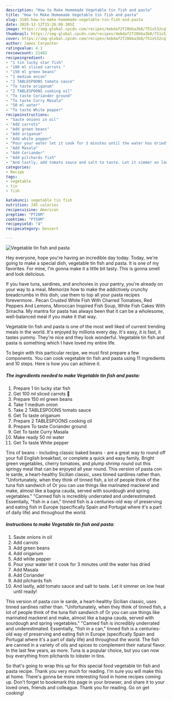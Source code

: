 ```yaml
---
description: "How to Make Homemade Vegetable tin fish and pasta"
title: "How to Make Homemade Vegetable tin fish and pasta"
slug: 3185-how-to-make-homemade-vegetable-tin-fish-and-pasta
date: 2020-12-12T15:26:09.305Z
image: https://img-global.cpcdn.com/recipes/4ebdaf2f28bba3b8/751x532cq70/vegetable-tin-fish-and-pasta-recipe-main-photo.jpg
thumbnail: https://img-global.cpcdn.com/recipes/4ebdaf2f28bba3b8/751x532cq70/vegetable-tin-fish-and-pasta-recipe-main-photo.jpg
cover: https://img-global.cpcdn.com/recipes/4ebdaf2f28bba3b8/751x532cq70/vegetable-tin-fish-and-pasta-recipe-main-photo.jpg
author: James Carpenter
ratingvalue: 4.1
reviewcount: 21482
recipeingredient:
- "1 tin lucky star fish"
- "100 ml sliced carrots "
- "150 ml green beans"
- "1 medium onion"
- "2 TABLESPOONS tomato sauce"
- "To taste origanum"
- "2 TABLESPOONS cooking oil"
- "To taste Coriander ground"
- "To taste Curry Masala"
- "50 ml water"
- "To taste White pepper"
recipeinstructions:
- "Saute onions in oil"
- "Add carrots"
- "Add green beans"
- "Add origanum"
- "Add white pepper"
- "Pour your water let it cook for 3 minutes until the water has dried"
- "Add Masala"
- "Add Coriander"
- "Add pilchards fish"
- "And lastly, add tomato sauce and salt to taste. Let it simmer on low heat until ready!"
categories:
- Recipe
tags:
- vegetable
- tin
- fish

katakunci: vegetable tin fish 
nutrition: 245 calories
recipecuisine: American
preptime: "PT20M"
cooktime: "PT50M"
recipeyield: "4"
recipecategory: Dessert

---
```



![Vegetable tin fish and pasta](https://img-global.cpcdn.com/recipes/4ebdaf2f28bba3b8/751x532cq70/vegetable-tin-fish-and-pasta-recipe-main-photo.jpg)

Hey everyone, hope you're having an incredible day today. Today, we're going to make a special dish, vegetable tin fish and pasta. It is one of my favorites. For mine, I'm gonna make it a little bit tasty. This is gonna smell and look delicious.

If you have tuna, sardines, and anchovies in your pantry, you&#39;re already on your way to a meal. Memorize how to make the addictively crunchy breadcrumbs in this dish; use them to top all your pasta recipes forevermore.. Pecan Crusted White Fish With Charred Tomatoes, Red Peppers And Lemons, Moroccan Inspired Fish Soup, White Fish Cakes With Sriracha. My mantra for pasta has always been that it can be a wholesome, well-balanced meal if you make it that way.

Vegetable tin fish and pasta is one of the most well liked of current trending meals in the world. It's enjoyed by millions every day. It's easy, it is fast, it tastes yummy. They're nice and they look wonderful. Vegetable tin fish and pasta is something which I have loved my entire life.


To begin with this particular recipe, we must first prepare a few components. You can cook vegetable tin fish and pasta using 11 ingredients and 10 steps. Here is how you can achieve it.

<!--inarticleads1-->

##### The ingredients needed to make Vegetable tin fish and pasta:

1. Prepare 1 tin lucky star fish
1. Get 100 ml sliced carrots 🥕
1. Prepare 150 ml green beans
1. Take 1 medium onion
1. Take 2 TABLESPOONS tomato sauce
1. Get To taste origanum
1. Prepare 2 TABLESPOONS cooking oil
1. Prepare To taste Coriander ground
1. Get To taste Curry Masala
1. Make ready 50 ml water
1. Get To taste White pepper


Tins of beans - including classic baked beans - are a great way to round off your full English breakfast, or complete a quick and easy family. Bright green vegetables, cherry tomatoes, and plump shrimp round out this springy meal that can be enjoyed all year round. This version of pasta con le sarde, a heart-healthy Sicilian classic, uses tinned sardines rather than. &#34;Unfortunately, when they think of tinned fish, a lot of people think of the tuna fish sandwich of Or you can use things like marinated mackerel and make, almost like a bagna cauda, served with sourdough and spring vegetables.&#34; &#34;Canned fish is incredibly underrated and underestimated. Essentially, &#34;fish in a can,&#34; tinned fish is a centuries-old way of preserving and eating fish in Europe (specifically Spain and Portugal where it&#39;s a part of daily life) and throughout the world. 

<!--inarticleads2-->

##### Instructions to make Vegetable tin fish and pasta:

1. Saute onions in oil
1. Add carrots
1. Add green beans
1. Add origanum
1. Add white pepper
1. Pour your water let it cook for 3 minutes until the water has dried
1. Add Masala
1. Add Coriander
1. Add pilchards fish
1. And lastly, add tomato sauce and salt to taste. Let it simmer on low heat until ready!


This version of pasta con le sarde, a heart-healthy Sicilian classic, uses tinned sardines rather than. &#34;Unfortunately, when they think of tinned fish, a lot of people think of the tuna fish sandwich of Or you can use things like marinated mackerel and make, almost like a bagna cauda, served with sourdough and spring vegetables.&#34; &#34;Canned fish is incredibly underrated and underestimated. Essentially, &#34;fish in a can,&#34; tinned fish is a centuries-old way of preserving and eating fish in Europe (specifically Spain and Portugal where it&#39;s a part of daily life) and throughout the world. The fish are canned in a variety of oils and spices to complement their natural flavor. In the last few years, as more. Tuna is a popular choice, but you can now buy everything from pilchards to lobster in tins. 

So that's going to wrap this up for this special food vegetable tin fish and pasta recipe. Thank you very much for reading. I'm sure you will make this at home. There's gonna be more interesting food in home recipes coming up. Don't forget to bookmark this page in your browser, and share it to your loved ones, friends and colleague. Thank you for reading. Go on get cooking!
